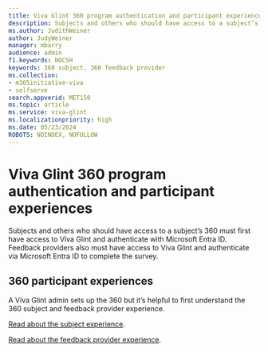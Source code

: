 ```yaml
---
title: Viva Glint 360 program authentication and participant experiences
description: Subjects and others who should have access to a subject’s 360 must first have access to Viva Glint and authenticate with Microsoft Entra ID. 
ms.author: JudithWeiner
author: JudyWeiner
manager: mbarry
audience: admin
f1.keywords: NOCSH
keywords: 360 subject, 360 feedback provider
ms.collection:  
- m365initiative-viva
- selfserve 
search.appverid: MET150 
ms.topic: article
ms.service: viva-glint
ms.localizationpriority: high
ms.date: 05/23/2024
ROBOTS: NOINDEX, NOFOLLOW
---
```


# Viva Glint 360 program authentication and participant experiences

Subjects and others who should have access to a subject’s 360 must first have access to Viva Glint and authenticate with Microsoft Entra ID. 
Feedback providers also must have access to Viva Glint and authenticate via Microsoft Entra ID to complete the survey. 

## 360 participant experiences

A Viva Glint admin sets up the 360 but it’s helpful to first understand the 360 subject and feedback provider experience. 

[Read about the subject experience](https://go.microsoft.com/fwlink/?linkid=2270383).

[Read about the feedback provider experience](https://go.microsoft.com/fwlink/?linkid=2270384).


